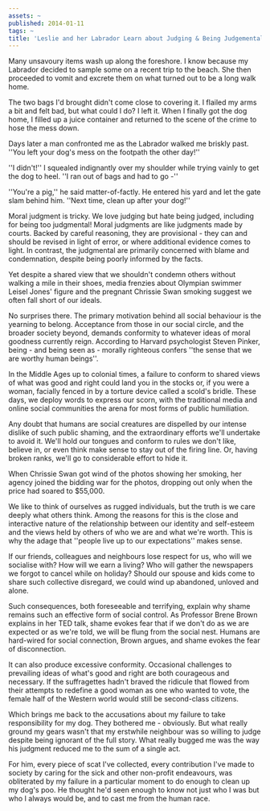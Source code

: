 ```yaml
---
assets: ~
published: 2014-01-11
tags: ~
title: 'Leslie and her Labrador Learn about Judging & Being Judgemental '
---
```

Many unsavoury items wash up along the foreshore. I know because my Labrador decided to sample some on a recent trip to the beach. She then proceeded to vomit and excrete them on what turned out to be a long walk home.

The two bags I'd brought didn't come close to covering it. I flailed my arms a bit and felt bad, but what could I do? I left it. When I finally got the dog home, I filled up a juice container and returned to the scene of the crime to hose the mess down.

Days later a man confronted me as the Labrador walked me briskly past. ''You left your dog's mess on the footpath the other day!''

''I didn't!'' I squealed indignantly over my shoulder while trying vainly to get the dog to heel. ''I ran out of bags and had to go -''

''You're a pig,'' he said matter-of-factly. He entered his yard and let the gate slam behind him. ''Next time, clean up after your dog!''

Moral judgment is tricky. We love judging but hate being judged, including for being too judgmental! Moral judgments are like judgments made by courts. Backed by careful reasoning, they are provisional - they can and should be revised in light of error, or where additional evidence comes to light. In contrast, the judgmental are primarily concerned with blame and condemnation, despite being poorly informed by the facts.

Yet despite a shared view that we shouldn't condemn others without walking a mile in their shoes, media frenzies about Olympian swimmer Leisel Jones' figure and the pregnant Chrissie Swan smoking suggest we often fall short of our ideals.

No surprises there. The primary motivation behind all social behaviour is the yearning to belong. Acceptance from those in our social circle, and the broader society beyond, demands conformity to whatever ideas of moral goodness currently reign. According to Harvard psychologist Steven Pinker, being - and being seen as - morally righteous confers ''the sense that we are worthy human beings''.

In the Middle Ages up to colonial times, a failure to conform to shared views of what was good and right could land you in the stocks or, if you were a woman, facially fenced in by a torture device called a scold's bridle. These days, we deploy words to express our scorn, with the traditional media and online social communities the arena for most forms of public humiliation.

Any doubt that humans are social creatures are dispelled by our intense dislike of such public shaming, and the extraordinary efforts we'll undertake to avoid it. We'll hold our tongues and conform to rules we don't like, believe in, or even think make sense to stay out of the firing line. Or, having broken ranks, we'll go to considerable effort to hide it.

When Chrissie Swan got wind of the photos showing her smoking, her agency joined the bidding war for the photos, dropping out only when the price had soared to $55,000.

We like to think of ourselves as rugged individuals, but the truth is we care deeply what others think. Among the reasons for this is the close and interactive nature of the relationship between our identity and self-esteem and the views held by others of who we are and what we're worth. This is why the adage that ''people live up to our expectations'' makes sense.

If our friends, colleagues and neighbours lose respect for us, who will we socialise with? How will we earn a living? Who will gather the newspapers we forgot to cancel while on holiday? Should our spouse and kids come to share such collective disregard, we could wind up abandoned, unloved and alone.

Such consequences, both foreseeable and terrifying, explain why shame remains such an effective form of social control. As Professor Brene Brown explains in her TED talk, shame evokes fear that if we don't do as we are expected or as we're told, we will be flung from the social nest. Humans are hard-wired for social connection, Brown argues, and shame evokes the fear of disconnection.

It can also produce excessive conformity. Occasional challenges to prevailing ideas of what's good and right are both courageous and necessary. If the suffragettes hadn't braved the ridicule that flowed from their attempts to redefine a good woman as one who wanted to vote, the female half of the Western world would still be second-class citizens.

Which brings me back to the accusations about my failure to take responsibility for my dog. They bothered me - obviously. But what really ground my gears wasn't that my erstwhile neighbour was so willing to judge despite being ignorant of the full story. What really bugged me was the way his judgment reduced me to the sum of a single act.

For him, every piece of scat I've collected, every contribution I've made to society by caring for the sick and other non-profit endeavours, was obliterated by my failure in a particular moment to do enough to clean up my dog's poo. He thought he'd seen enough to know not just who I was but who I always would be, and to cast me from the human race.
